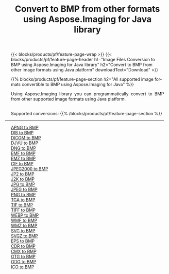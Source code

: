 ﻿---
title: Convert to BMP from other formats using Aspose.Imaging for Java library 
weight: 3920
url: /java/conversion/to/bmp 
lang: en
langdirlevel: 2
locales: zh-hans,ja,it,ru,de,es,fr,nl,id,lt,pl,pt,vi,tr,ko,zh-hant,ar,hi,th,sv,cs,uk,he
description: Using Aspose.Imaging you can convert to BMP from other formats using Java
---

{{< blocks/products/pf/feature-page-wrap >}}
{{< blocks/products/pf/feature-page-header h1="Image Files Conversion to BMP using Aspose.Imaging for Java library" h2="Convert to BMP from other image formats using Java platform" downloadText="Download" >}}


{{% blocks/products/pf/feature-page-section  h2="All supported image formats convertible to BMP using Aspose.Imaging for Java" %}}
<p align=justify>Using Aspose.Imaging library you can programmatically convert to BMP from other supported image formats using Java platform.</p>
<br/>
Supported conversions:
{{% /blocks/products/pf/feature-page-section %}}
<div class="container-fluid productfamilypage bg-gray">
    <div class="convertypes bg-gray agp-content section">
        <div class="container">
		<hr style="margin-left:-20px;"/>
		<div class="row other-converters">
		    <div class='col-md-2 other-converter remove-lp remove-rp'><a href="/imaging/java/conversion/apng-to-bmp" >APNG to BMP</a></div>
<div class='col-md-2 other-converter remove-lp remove-rp'><a href="/imaging/java/conversion/dib-to-bmp" >DIB to BMP</a></div>
<div class='col-md-2 other-converter remove-lp remove-rp'><a href="/imaging/java/conversion/dicom-to-bmp" >DICOM to BMP</a></div>
<div class='col-md-2 other-converter remove-lp remove-rp'><a href="/imaging/java/conversion/djvu-to-bmp" >DJVU to BMP</a></div>
<div class='col-md-2 other-converter remove-lp remove-rp'><a href="/imaging/java/conversion/dng-to-bmp" >DNG to BMP</a></div>
<div class='col-md-2 other-converter remove-lp remove-rp'><a href="/imaging/java/conversion/emf-to-bmp" >EMF to BMP</a></div>
<div class='col-md-2 other-converter remove-lp remove-rp'><a href="/imaging/java/conversion/emz-to-bmp" >EMZ to BMP</a></div>
<div class='col-md-2 other-converter remove-lp remove-rp'><a href="/imaging/java/conversion/gif-to-bmp" >GIF to BMP</a></div>
<div class='col-md-2 other-converter remove-lp remove-rp'><a href="/imaging/java/conversion/jpeg2000-to-bmp" >JPEG2000 to BMP</a></div>
<div class='col-md-2 other-converter remove-lp remove-rp'><a href="/imaging/java/conversion/jp2-to-bmp" >JP2 to BMP</a></div>
<div class='col-md-2 other-converter remove-lp remove-rp'><a href="/imaging/java/conversion/j2k-to-bmp" >J2K to BMP</a></div>
<div class='col-md-2 other-converter remove-lp remove-rp'><a href="/imaging/java/conversion/jpg-to-bmp" >JPG to BMP</a></div>
<div class='col-md-2 other-converter remove-lp remove-rp'><a href="/imaging/java/conversion/jpeg-to-bmp" >JPEG to BMP</a></div>
<div class='col-md-2 other-converter remove-lp remove-rp'><a href="/imaging/java/conversion/png-to-bmp" >PNG to BMP</a></div>
<div class='col-md-2 other-converter remove-lp remove-rp'><a href="/imaging/java/conversion/tga-to-bmp" >TGA to BMP</a></div>
<div class='col-md-2 other-converter remove-lp remove-rp'><a href="/imaging/java/conversion/tif-to-bmp" >TIF to BMP</a></div>
<div class='col-md-2 other-converter remove-lp remove-rp'><a href="/imaging/java/conversion/tiff-to-bmp" >TIFF to BMP</a></div>
<div class='col-md-2 other-converter remove-lp remove-rp'><a href="/imaging/java/conversion/webp-to-bmp" >WEBP to BMP</a></div>
<div class='col-md-2 other-converter remove-lp remove-rp'><a href="/imaging/java/conversion/wmf-to-bmp" >WMF to BMP</a></div>
<div class='col-md-2 other-converter remove-lp remove-rp'><a href="/imaging/java/conversion/wmz-to-bmp" >WMZ to BMP</a></div>
<div class='col-md-2 other-converter remove-lp remove-rp'><a href="/imaging/java/conversion/svg-to-bmp" >SVG to BMP</a></div>
<div class='col-md-2 other-converter remove-lp remove-rp'><a href="/imaging/java/conversion/svgz-to-bmp" >SVGZ to BMP</a></div>
<div class='col-md-2 other-converter remove-lp remove-rp'><a href="/imaging/java/conversion/eps-to-bmp" >EPS to BMP</a></div>
<div class='col-md-2 other-converter remove-lp remove-rp'><a href="/imaging/java/conversion/cdr-to-bmp" >CDR to BMP</a></div>
<div class='col-md-2 other-converter remove-lp remove-rp'><a href="/imaging/java/conversion/cmx-to-bmp" >CMX to BMP</a></div>
<div class='col-md-2 other-converter remove-lp remove-rp'><a href="/imaging/java/conversion/otg-to-bmp" >OTG to BMP</a></div>
<div class='col-md-2 other-converter remove-lp remove-rp'><a href="/imaging/java/conversion/odg-to-bmp" >ODG to BMP</a></div>
<div class='col-md-2 other-converter remove-lp remove-rp'><a href="/imaging/java/conversion/ico-to-bmp" >ICO to BMP</a></div>
                </div>
        </div>
    </div>
</div>
<br/>

